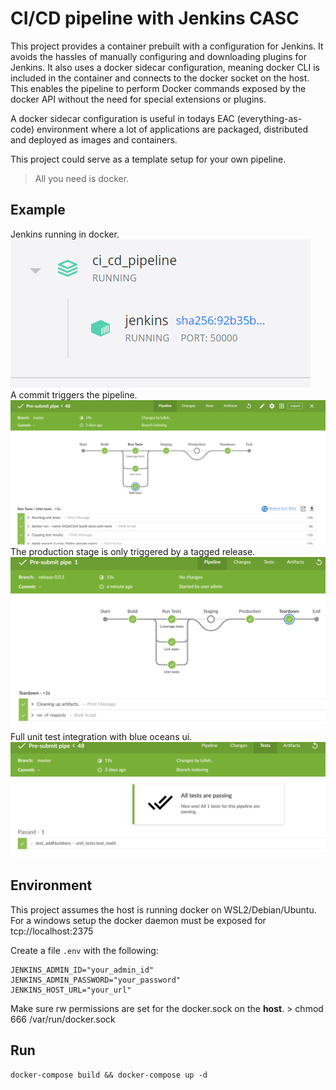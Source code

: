 # CI/CD pipeline with Jenkins CASC

This project provides a container prebuilt with a configuration for Jenkins. It avoids the hassles of manually configuring and downloading plugins for Jenkins. It also uses a docker sidecar configuration, meaning docker CLI is included in the container and connects to the docker socket on the host. This enables the pipeline to perform Docker commands exposed by the docker API without the need for special extensions or plugins.

A docker sidecar configuration is useful in todays EAC (everything-as-code) environment where a lot of applications are packaged, distributed and deployed as images and containers.

This project could serve as a template setup for your own pipeline.

> All you need is docker.

## Example
Jenkins running in docker.  
<img src="images/containers.png">  
A commit triggers the pipeline.  
<img src="images/pipe.png">  
The production stage is only triggered by a tagged release.  
<img src="images/prod.png">  
Full unit test integration with blue oceans ui.  
<img src="images/tests.png">  

## Environment

This project assumes the host is running docker on WSL2/Debian/Ubuntu. For a windows setup the docker daemon must be exposed for tcp://localhost:2375

Create a file `.env` with the following:
```
JENKINS_ADMIN_ID="your_admin_id"
JENKINS_ADMIN_PASSWORD="your_password"
JENKINS_HOST_URL="your_url"
```

Make sure rw permissions are set for the docker.sock on the **host**. > chmod 666 /var/run/docker.sock

## Run

`docker-compose build && docker-compose up -d`
